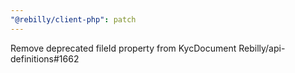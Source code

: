 ```yaml
---
"@rebilly/client-php": patch
---
```


Remove deprecated fileId property from KycDocument Rebilly/api-definitions#1662
